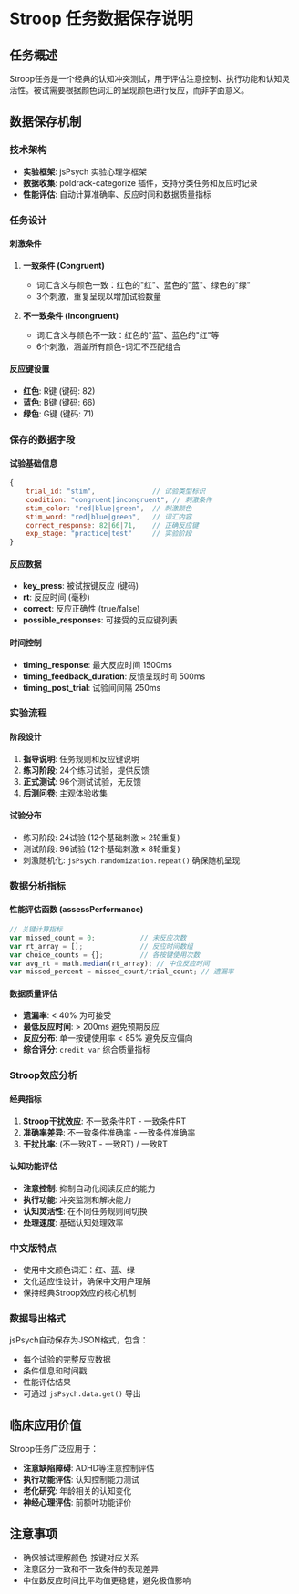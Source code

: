 # Stroop 任务数据保存说明

## 任务概述
Stroop任务是一个经典的认知冲突测试，用于评估注意控制、执行功能和认知灵活性。被试需要根据颜色词汇的呈现颜色进行反应，而非字面意义。

## 数据保存机制

### 技术架构
- **实验框架**: jsPsych 实验心理学框架
- **数据收集**: poldrack-categorize 插件，支持分类任务和反应时记录
- **性能评估**: 自动计算准确率、反应时间和数据质量指标

### 任务设计

#### 刺激条件
1. **一致条件 (Congruent)**
   - 词汇含义与颜色一致：红色的"红"、蓝色的"蓝"、绿色的"绿"
   - 3个刺激，重复呈现以增加试验数量
   
2. **不一致条件 (Incongruent)**  
   - 词汇含义与颜色不一致：红色的"蓝"、蓝色的"红"等
   - 6个刺激，涵盖所有颜色-词汇不匹配组合

#### 反应键设置
- **红色**: R键 (键码: 82)
- **蓝色**: B键 (键码: 66)
- **绿色**: G键 (键码: 71)

### 保存的数据字段

#### 试验基础信息
```javascript
{
    trial_id: "stim",              // 试验类型标识
    condition: "congruent|incongruent", // 刺激条件
    stim_color: "red|blue|green",  // 刺激颜色
    stim_word: "red|blue|green",   // 词汇内容
    correct_response: 82|66|71,    // 正确反应键
    exp_stage: "practice|test"     // 实验阶段
}
```

#### 反应数据
- **key_press**: 被试按键反应 (键码)
- **rt**: 反应时间 (毫秒)
- **correct**: 反应正确性 (true/false)
- **possible_responses**: 可接受的反应键列表

#### 时间控制
- **timing_response**: 最大反应时间 1500ms
- **timing_feedback_duration**: 反馈呈现时间 500ms
- **timing_post_trial**: 试验间间隔 250ms

### 实验流程

#### 阶段设计
1. **指导说明**: 任务规则和反应键说明
2. **练习阶段**: 24个练习试验，提供反馈
3. **正式测试**: 96个测试试验，无反馈
4. **后测问卷**: 主观体验收集

#### 试验分布
- 练习阶段: 24试验 (12个基础刺激 × 2轮重复)
- 测试阶段: 96试验 (12个基础刺激 × 8轮重复)
- 刺激随机化: `jsPsych.randomization.repeat()` 确保随机呈现

### 数据分析指标

#### 性能评估函数 (assessPerformance)
```javascript
// 关键计算指标
var missed_count = 0;           // 未反应次数
var rt_array = [];              // 反应时间数组
var choice_counts = {};         // 各按键使用次数
var avg_rt = math.median(rt_array); // 中位反应时间
var missed_percent = missed_count/trial_count; // 遗漏率
```

#### 数据质量评估
- **遗漏率**: < 40% 为可接受
- **最低反应时间**: > 200ms 避免预期反应
- **反应分布**: 单一按键使用率 < 85% 避免反应偏向
- **综合评分**: `credit_var` 综合质量指标

### Stroop效应分析

#### 经典指标
1. **Stroop干扰效应**: 不一致条件RT - 一致条件RT
2. **准确率差异**: 不一致条件准确率 - 一致条件准确率
3. **干扰比率**: (不一致RT - 一致RT) / 一致RT

#### 认知功能评估
- **注意控制**: 抑制自动化阅读反应的能力
- **执行功能**: 冲突监测和解决能力
- **认知灵活性**: 在不同任务规则间切换
- **处理速度**: 基础认知处理效率

### 中文版特点
- 使用中文颜色词汇：红、蓝、绿
- 文化适应性设计，确保中文用户理解
- 保持经典Stroop效应的核心机制

### 数据导出格式
jsPsych自动保存为JSON格式，包含：
- 每个试验的完整反应数据
- 条件信息和时间戳
- 性能评估结果
- 可通过 `jsPsych.data.get()` 导出

## 临床应用价值
Stroop任务广泛应用于：
- **注意缺陷障碍**: ADHD等注意控制评估
- **执行功能评估**: 认知控制能力测试
- **老化研究**: 年龄相关的认知变化
- **神经心理评估**: 前额叶功能评价

## 注意事项
- 确保被试理解颜色-按键对应关系
- 注意区分一致和不一致条件的表现差异
- 中位数反应时间比平均值更稳健，避免极值影响